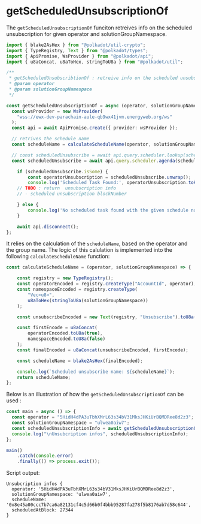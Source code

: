 # getScheduledUnsubscriptionOf

The `getScheduledUnsubscriptionOf` funciton retreives info on the scheduled unsubscription for given operator and solutionGroupNamespace.

```ts
import { blake2AsHex } from "@polkadot/util-crypto";
import { TypeRegistry, Text } from "@polkadot/types";
import { ApiPromise, WsProvider } from "@polkadot/api";
import { u8aConcat, u8aToHex, stringToU8a } from "@polkadot/util";

/**
 * getScheduledUnsubscribtionOf : retreive info on the scheduled unsubscription for given operator and solutionGroupNamespace
 * @param operator 
 * @param solutionGroupNamespace 
 */

const getScheduledUnsubscriptionOf = async (operator, solutionGroupNamespace) => {
  const wsProvider = new WsProvider(
    "wss://ewx-dev-parachain-aule-qb9wx41jvm.energyweb.org/ws"
  );
  const api = await ApiPromise.create({ provider: wsProvider });

  // retrives the schedule name
  const scheduleName = calculateScheduleName(operator, solutionGroupNamespace);

  // const scheduledUnsubscribe = await api.query.scheduler.lookup(scheduleName);
  const scheduledUnsubscribe = await api.query.scheduler.agenda(scheduleName);

    if (scheduledUnsubscribe.isSome) {
        const operatorUnsubscription = scheduledUnsubscribe.unwrap();
        console.log('Scheduled Task Found:', operatorUnsubscription.toHuman());
    // TODO : return  unsubscription info
    // - scheduled unsubscription blockNumber

    } else {
        console.log('No scheduled task found with the given schedule name.');
    }

    await api.disconnect();
};
```

It relies on the calculation of the `scheduleName`, based on the operator and the group name.
The logic of this calulation is implemented into the following `calculateScheduleName` function:

```ts
const calculateScheduleName = (operator, solutionGroupNamespace) => {

	const registry = new TypeRegistry();
	const operatorEncoded = registry.createType("AccountId", operator);
	const namespaceEncoded = registry.createType(
		"Vec<u8>",
		u8aToHex(stringToU8a(solutionGroupNamespace))
	);

	const unsubscribeEncoded = new Text(registry, "Unsubscribe").toU8a();

	const firstEncode = u8aConcat(
		operatorEncoded.toU8a(true),
		namespaceEncoded.toU8a(false)
	);
	const finalEncoded = u8aConcat(unsubscribeEncoded, firstEncode);

	const scheduleName = blake2AsHex(finalEncoded);

	console.log(`Scheduled unsubscribe name: ${scheduleName}`);
	return scheduleName;
};
```

Below is an illustration of how the `getScheduledUnsubscriptionOf` can be used :

```ts
const main = async () => {
  const operator = "5HidH4dPA3uTbhXMrL63s34bV31MksJHKiUrBQMDRee8d2z3";
  const solutionGroupNamespace = "ulwea0aiw7";
  const scheduledUnsubscriptionInfo = await getScheduledUnsubscriptionOf(operator, solutionGroupNamespace);
  console.log("\nUnsubcription infos", scheduledUnsubscriptionInfo);
};

main()
	.catch(console.error)
	.finally(() => process.exit());
```

Script output:

```shell
Unsubcription infos {
  operator: '5HidH4dPA3uTbhXMrL63s34bV31MksJHKiUrBQMDRee8d2z3',
  solutionGroupNamespace: 'ulwea0aiw7',
  scheduleName: '0x8e45a00ccc7b7ca6a82131cf4c5d66b0f4bbb95287fa278f5b8176ab7d58c644',
  scheduledAtBlock: 27344
}
```